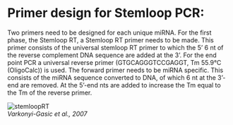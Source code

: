 # Primer design for Stemloop PCR:
Two primers need to be designed for each unique miRNA. For the first phase, the Stemloop RT, a Stemloop RT primer 
needs to be made. This primer consists of the universal stemloop RT primer to which the 5’ 6 nt of the reverse complement DNA
sequence are added at the 3’.
For the end point PCR a universal reverse primer (GTGCAGGGTCCGAGGT, Tm 55.9&deg;C (OligoCalc)) is used. 
The forward primer needs to be miRNA specific. This consists of the miRNA sequence converted to DNA, 
of which 6 nt at the 3’-end are removed. At the 5’-end nts are added to increase the Tm equal to the Tm of the reverse primer.

![stemloopRT](https://www.ncbi.nlm.nih.gov/pmc/articles/PMC2225395/bin/1746-4811-3-12-1.jpg)<br/>
*Varkonyi-Gasic et al., 2007*
